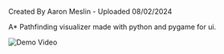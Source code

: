 Created By Aaron Meslin - Uploaded 08/02/2024

A* Pathfinding visualizer made with python and pygame for ui.

![Demo Video](https://github.com/username/repo/blob/main/demo.gif)
